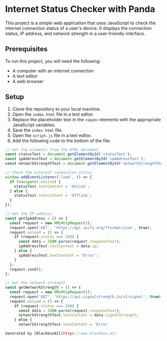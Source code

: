  # Internet Status Checker with Panda

This project is a simple web application that uses JavaScript to check the internet connection status of a user's device. It displays the connection status, IP address, and network strength in a user-friendly interface.

## Prerequisites

To run this project, you will need the following:

* A computer with an internet connection
* A text editor
* A web browser

## Setup

1. Clone the repository to your local machine.
2. Open the `index.html` file in a text editor.
3. Replace the placeholder text in the `<span>` elements with the appropriate JavaScript variables.
4. Save the `index.html` file.
5. Open the `script.js` file in a text editor.
6. Add the following code to the bottom of the file:

```javascript
// Get the elements from the HTML document
const statusText = document.getElementById('statusText');
const ipAddressText = document.getElementById('ipAddressTest');
const networkStrengthText = document.getElementById('networkStrengthText');

// Check the internet connection status
window.addEventListener('load', () => {
  if (navigator.onLine) {
    statusText.textContent = 'Online';
  } else {
    statusText.textContent = 'Offline';
  }
});

// Get the IP address
const getIpAddress = () => {
  const request = new XMLHttpRequest();
  request.open('GET', 'https://api.ipify.org/?format=json', true);
  request.onload = () => {
    if (request.status === 200) {
      const data = JSON.parse(request.responseText);
      ipAddressText.textContent = data.ip;
    } else {
      ipAddressText.textContent = 'Error';
    }
  };
  request.send();
};

// Get the network strength
const getNetworkStrength = () => {
  const request = new XMLHttpRequest();
  request.open('GET', 'https://api.signalstrength.io/v1/signal', true);
  request.onload = () => {
    if (request.status === 200) {
      const data = JSON.parse(request.responseText);
      networkStrengthText.textContent = data.signalStrength;
    } else {
      networkStrengthText.textContent = 'Error

Generated by [BlackboxAI](https://www.blackbox.ai)